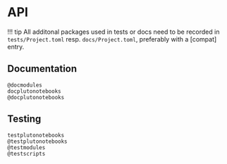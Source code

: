 # API
!!! tip
    All additonal packages used in tests or docs need to be recorded in
    `tests/Project.toml` resp. `docs/Project.toml`, preferably with a [compat] entry.


## Documentation
```@docs
@docmodules
docplutonotebooks
@docplutonotebooks
```

## Testing
```@docs
testplutonotebooks
@testplutonotebooks
@testmodules
@testscripts
```

